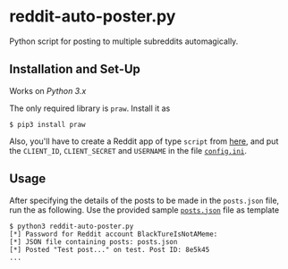 # reddit-auto-poster.py
Python script for posting to multiple subreddits automagically.


## Installation and Set-Up

Works on _Python 3.x_

The only required library is `praw`. Install it as
```console
$ pip3 install praw
```

Also, you'll have to create a Reddit app of type `script` from [here](https://www.reddit.com/prefs/apps/), and put the `CLIENT_ID`, `CLIENT_SECRET` and `USERNAME` in the file [`config.ini`](https://github.com/SkullTech/reddit-auto-poster.py/blob/master/config.ini).

## Usage

After specifying the details of the posts to be made in the `posts.json` file, run the as following. Use the provided sample [`posts.json`](https://github.com/SkullTech/reddit-auto-poster.py/blob/master/posts.json) file as template

```console
$ python3 reddit-auto-poster.py 
[*] Password for Reddit account BlackTureIsNotAMeme: 
[*] JSON file containing posts: posts.json
[*] Posted "Test post..." on test. Post ID: 8e5k45
...
```
